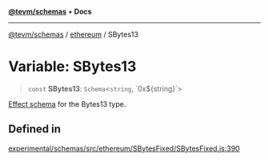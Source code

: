[**@tevm/schemas**](../../README.md) • **Docs**

***

[@tevm/schemas](../../modules.md) / [ethereum](../README.md) / SBytes13

# Variable: SBytes13

> `const` **SBytes13**: `Schema`\<`string`, \`0x$\{string\}\`\>

[Effect schema](https://github.com/Effect-TS/schema) for the Bytes13 type.

## Defined in

[experimental/schemas/src/ethereum/SBytesFixed/SBytesFixed.js:390](https://github.com/evmts/tevm-monorepo/blob/main/experimental/schemas/src/ethereum/SBytesFixed/SBytesFixed.js#L390)
